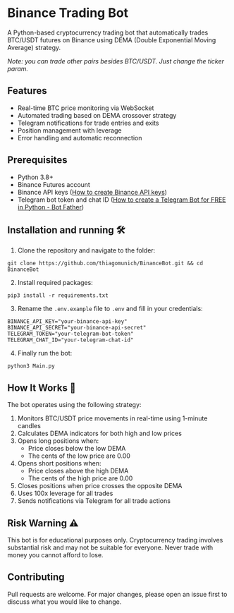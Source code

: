 # Binance Trading Bot

A Python-based cryptocurrency trading bot that automatically trades BTC/USDT futures on Binance using DEMA (Double Exponential Moving Average) strategy.


*Note: you can trade other pairs besides BTC/USDT. Just change the ticker param.*

## Features

- Real-time BTC price monitoring via WebSocket
- Automated trading based on DEMA crossover strategy
- Telegram notifications for trade entries and exits
- Position management with leverage
- Error handling and automatic reconnection

## Prerequisites

- Python 3.8+
- Binance Futures account
- Binance API keys ([How to create Binance API keys](https://www.binance.com/en/support/faq/how-to-create-api-360002502072))
- Telegram bot token and chat ID ([How to create a Telegram Bot for FREE in Python - Bot Father](https://www.youtube.com/watch?v=URPIZZNr_2M&ab_channel=Indently))

## Installation and running 🛠️

1. Clone the repository and navigate to the folder:
```
git clone https://github.com/thiagomunich/BinanceBot.git && cd BinanceBot
```

2. Install required packages:
```
pip3 install -r requirements.txt
```

3. Rename the `.env.example` file to `.env` and fill in your credentials:
```
BINANCE_API_KEY="your-binance-api-key"
BINANCE_API_SECRET="your-binance-api-secret"
TELEGRAM_TOKEN="your-telegram-bot-token"
TELEGRAM_CHAT_ID="your-telegram-chat-id"
```

4. Finally run the bot:
```
python3 Main.py
```

## How It Works 🔎

The bot operates using the following strategy:

1. Monitors BTC/USDT price movements in real-time using 1-minute candles
2. Calculates DEMA indicators for both high and low prices
3. Opens long positions when:
   - Price closes below the low DEMA
   - The cents of the low price are 0.00
4. Opens short positions when:
   - Price closes above the high DEMA
   - The cents of the high price are 0.00
5. Closes positions when price crosses the opposite DEMA
6. Uses 100x leverage for all trades
7. Sends notifications via Telegram for all trade actions

## Risk Warning ⚠️

This bot is for educational purposes only. Cryptocurrency trading involves substantial risk and may not be suitable for everyone. Never trade with money you cannot afford to lose.

## Contributing

Pull requests are welcome. For major changes, please open an issue first to discuss what you would like to change.
